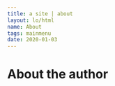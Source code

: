 ```yaml
---
title: a site | about
layout: lo/html
name: About
tags: mainmenu
date: 2020-01-03
---
```

# About the author 